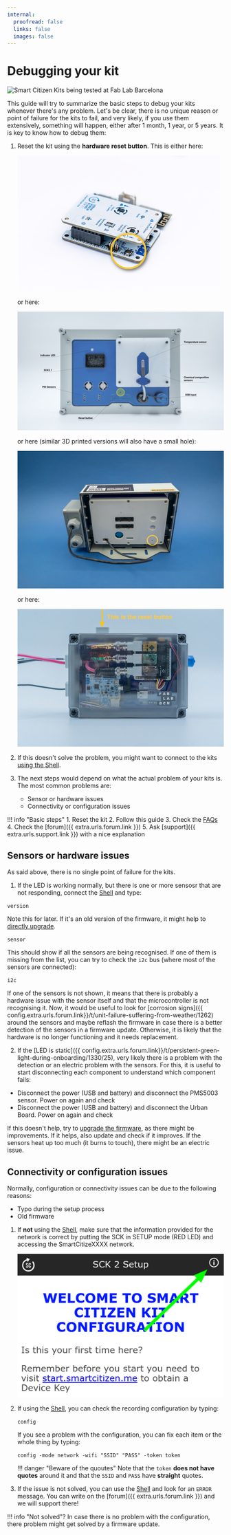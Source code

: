 ```yaml
---
internal:
  proofread: false
  links: false
  images: false
---
```


# Debugging your kit

<img src="https://live.staticflickr.com/65535/50977039386_c250d3141d_k.jpg" width="2000" height="1333" alt="Smart Citizen Kits being tested at Fab Lab Barcelona">

This guide will try to summarize the basic steps to debug your kits whenever there's any problem. Let's be clear, there is no unique reason or point of failure for the kits to fail, and very likely, if you use them extensively, something will happen, either after 1 month, 1 year, or 5 years. It is key to know how to debug them:

1. Reset the kit using the **hardware reset button**. This is either here:

    ![](/assets/images/sck21-reset.png)

    or here:

    ![](/assets/images/station-v3-bottom-anotated-reset.jpeg)

    or here (similar 3D printed versions will also have a small hole):

    ![](/assets/images/station-small-reset.jpeg)

    or here:

    ![](/assets/images/reset-water.jpg)

2. If this doesn't solve the problem, you might want to connect to the kits [using the Shell](https://docs.smartcitizen.me/guides/getting-started/using-the-shell/).

3. The next steps would depend on what the actual problem of your kits is. The most common problems are:
    - Sensor or hardware issues
    - Connectivity or configuration issues

!!! info "Basic steps"
    1. Reset the kit
    2. Follow this guide
    3. Check the [FAQs](/_FAQ)
    4. Check the [forum]({{ extra.urls.forum.link }})
    5. Ask [support]({{ extra.urls.support.link }}) with a nice explanation

## Sensors or hardware issues

As said above, there is no single point of failure for the kits.

1. If the LED is working normally, but there is one or more sensosr that are not responding, connect the [Shell](https://docs.smartcitizen.me/guides/getting-started/using-the-shell/) and type:

```
version
```

Note this for later. If it's an old version of the firmware, it might help to [directly upgrade](https://docs.smartcitizen.me/guides/firmware/upgrading-the-firmware/).

```
sensor
```

This should show if all the sensors are being recognised. If one of them is missing from the list, you can try to check the `i2c` bus (where most of the sensors are connected):

```
i2c
```

If one of the sensors is not shown, it means that there is probably a hardware issue with the sensor itself and that the microcontroller is not recognising it. Now, it would be useful to look for [corrosion signs]({{ config.extra.urls.forum.link}}/t/unit-failure-suffering-from-weather/1262) around the sensors and maybe reflash the firmware in case there is a better detection of the sensors in a firmware update. Otherwise, it is likely that the hardware is no longer functioning and it needs replacement.

2. If the [LED is static]({{ config.extra.urls.forum.link}}/t/persistent-green-light-during-onboarding/1330/25), very likely there is a problem with the detection or an electric problem with the sensors. For this, it is useful to start disconnecting each component to understand which component fails:

- Disconnect the power (USB and battery) and disconnect the PMS5003 sensor. Power on again and check
- Disconnect the power (USB and battery) and disconnect the Urban Board. Power on again and check

If this doesn't help, try to [upgrade the firmware](https://docs.smartcitizen.me/guides/firmware/upgrading-the-firmware/), as there might be improvements. If it helps, also update and check if it improves. If the sensors heat up too much (it burns to touch), there might be an electric issue.

## Connectivity or configuration issues

Normally, configuration or connectivity issues can be due to the following reasons:

- Typo during the setup process
- Old firmware

1. If **not** using the [Shell](https://docs.smartcitizen.me/guides/getting-started/using-the-shell/), make sure that the information provided for the network is correct by putting the SCK in SETUP mode (RED LED) and accessing the SmartCitizeXXXX network.

    ![](/assets/images/esp-force-upload-1.png)

2. If using the [Shell](https://docs.smartcitizen.me/guides/getting-started/using-the-shell/), you can check the recording configuration by typing:

    ```
    config
    ```

    If you see a problem with the configuration, you can fix each item or the whole thing by typing:

    ```
    config -mode network -wifi "SSID" "PASS" -token token
    ```

    !!! danger "Beware of the quoutes"
        Note that the `token` **does not have quotes** around it and that the `SSID` and `PASS` have **straight** quotes.

3. If the issue is not solved, you can use the [Shell](https://docs.smartcitizen.me/guides/getting-started/using-the-shell/) and look for an `ERROR` message. You can write on the [forum]({{ extra.urls.forum.link }}) and we will support there!

!!! info "Not solved"?
    In case there is no problem with the configuration, there problem might get solved by a firmware update.

